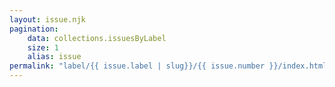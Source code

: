 ```yaml
---
layout: issue.njk
pagination:
    data: collections.issuesByLabel
    size: 1
    alias: issue
permalink: "label/{{ issue.label | slug}}/{{ issue.number }}/index.html"
---
```

